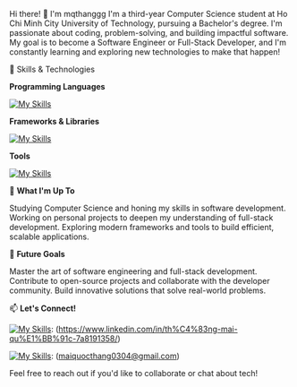 Hi there! 👋 I'm mqthanggg
I'm a third-year Computer Science student at Ho Chi Minh City University of Technology, pursuing a Bachelor's degree. I'm passionate about coding, problem-solving, and building impactful software. My goal is to become a Software Engineer or Full-Stack Developer, and I'm constantly learning and exploring new technologies to make that happen!

🔧 Skills & Technologies

**Programming Languages**

[![My Skills](https://skillicons.dev/icons?i=c,cpp,py,java,js,ts,html,css,php)](https://skillicons.dev)

**Frameworks & Libraries**

[![My Skills](https://skillicons.dev/icons?i=angular,vue,express,tailwind,bootstrap)](https://skillicons.dev)

**Tools**

[![My Skills](https://skillicons.dev/icons?i=git,github,docker)](https://skillicons.dev)

🌱 **What I'm Up To**

Studying Computer Science and honing my skills in software development.
Working on personal projects to deepen my understanding of full-stack development.
Exploring modern frameworks and tools to build efficient, scalable applications.

🎯 **Future Goals**

Master the art of software engineering and full-stack development.
Contribute to open-source projects and collaborate with the developer community.
Build innovative solutions that solve real-world problems.

📫 **Let's Connect!**

[![My Skills](https://skillicons.dev/icons?i=linkedin)](https://skillicons.dev): (https://www.linkedin.com/in/th%C4%83ng-mai-qu%E1%BB%91c-7a8191358/)

[![My Skills](https://skillicons.dev/icons?i=gmail)](https://skillicons.dev): (maiquocthang0304@gmail.com)

Feel free to reach out if you'd like to collaborate or chat about tech!
